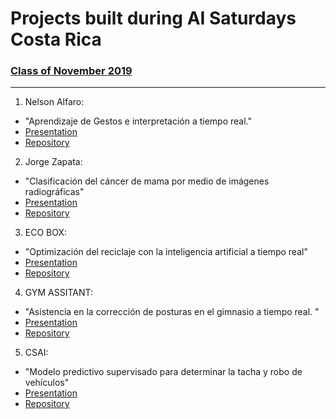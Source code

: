 # Projects built during AI Saturdays Costa Rica

### [Class of November 2019](https://github.com/SaturdaysAI/Projects/tree/master/CostaRica/readme.md)

---

1) Nelson Alfaro:
-  "Aprendizaje de Gestos e interpretación a tiempo real."
- [Presentation](https://github.com/saturdaysaicr/Projects/tree/master/2019_November)
- [Repository](https://github.com/saturdaysaicr/Projects/tree/master/2019_November)

2) Jorge Zapata:
-  "Clasificación del cáncer de mama por medio de imágenes radiográficas"
- [Presentation](https://github.com/saturdaysaicr/Projects/tree/master/2019_November)
- [Repository](https://github.com/saturdaysaicr/Projects/tree/master/2019_November)

3) ECO BOX:
- "Optimización del reciclaje con la inteligencia artificial a tiempo real" 
- [Presentation](https://github.com/saturdaysaicr/Projects/tree/master/2019_November)
- [Repository](https://github.com/saturdaysaicr/Projects/tree/master/2019_November)

4) GYM ASSITANT:
- "Asistencia en la corrección de posturas en el gimnasio a tiempo real. " 
- [Presentation](https://github.com/saturdaysaicr/Projects/tree/master/2019_November)
- [Repository](https://github.com/saturdaysaicr/Projects/tree/master/2019_November)

5) CSAI:
- "Modelo predictivo supervisado para determinar la tacha y robo de vehículos" 
- [Presentation](https://github.com/saturdaysaicr/Projects/tree/master/2019_November)
- [Repository](https://github.com/saturdaysaicr/Projects/tree/master/2019_November)